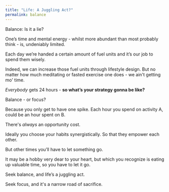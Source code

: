 ```yaml
---
title: "Life: A Juggling Act?"
permalink: balance
---
```

Balance: Is it a lie?

One’s time and mental energy - whilst more abundant than most probably think - is, undeniably limited.

Each day we’re handed a certain amount of fuel units and it’s our job to spend them wisely.

Indeed, we can increase those fuel units through lifestyle design. But no matter how much meditating or fasted exercise one does - we ain't getting mo' time.

_Everybody_ gets 24 hours - **so what’s your strategy gonna be like?** 

Balance - or focus?

Because you only get to have one spike. Each hour you spend on activity A, could be an hour spent on B.

There's _always_ an opportunity cost.

Ideally you choose your habits synergistically. So that they empower each other.

But other times you’ll have to let something go. 

It may be a hobby very dear to your heart, but which you recognize is eating up valuable time, so you have to let it go.

Seek balance, and life’s a juggling act.

Seek focus, and it's a narrow road of sacrifice.